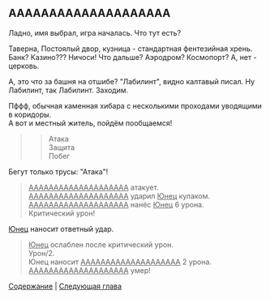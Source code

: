 ## AAAAAAAAAAAAAAAAAAAA

Ладно, имя выбрал, игра началась. Что тут есть?

Таверна, Постоялый двор, кузница - стандартная фентезийная хрень.  
Банк? Казино??? Ничоси! Что дальше? Аэродром? Космопорт? А, нет - церковь.

А, это что за башня на отшибе? "Лабилинт", видно калтавый писал. Ну Лабилинт, так Лабилинт. Заходим.

Пффф, обычная каменная хибара с несколькими проходами уводящими в коридоры.  
А вот и местный житель, пойдём пообщаемся!

>>Атака  
Защита  
Побег

Бегут только трусы: "Атака"!

><ins>AAAAAAAAAAAAAAAAAAAA</ins> атакует.  
<ins>AAAAAAAAAAAAAAAAAAAA</ins> ударил <ins>Юнец</ins> кулаком.  
<ins>AAAAAAAAAAAAAAAAAAAA</ins> нанёс <ins>Юнец</ins> 6 урона.  
Критический урон!

<ins>Юнец</ins> наносит ответный удар.

><ins>Юнец</ins> ослаблен после критический урон.  
Урон/2.  
Юнец наносит <ins>AAAAAAAAAAAAAAAAAAAA</ins> 2 урона.  
<ins>AAAAAAAAAAAAAAAAAAAA</ins> умер!

[Содержание](../../README.md) |
[Следующая глава](02.md)
